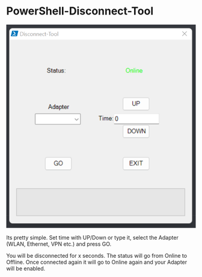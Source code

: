 # PowerShell-Disconnect-Tool

![GUI](https://github.com/seyo-IV/PowerShell-Disconnect-Tool/blob/main/pics/DC_Tool.png)

Its pretty simple. Set time with UP/Down or type it, select the Adapter (WLAN, Ethernet, VPN etc.) and press GO.

You will be disconnected for x seconds. The status will go from Online to Offline. Once connected again it will go to Online again and your Adapter will be enabled.
